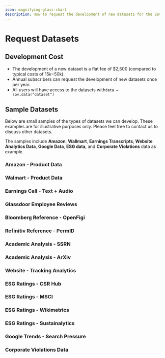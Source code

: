 ```yaml
---
icon: magnifying-glass-chart
description: How to request the development of new datasets for the SovAI SDK.
---
```


# Request Datasets

## Development Cost

* The development of a new dataset is a flat fee of $2,500 (compared to typical costs of $15k-$50k).
* Annual subscribers can request the development of new datasets once per year.
* All users will have access to the datasets with`data = sov.data("dataset")`

## Sample Datasets

Below are small samples of the types of datasets we can develop. These examples are for illustrative purposes only. Please feel free to contact us to discuss other datasets.

The samples include **Amazon**, **Wallmart**, **Earnings Transcripts**, **Website Analytics Data**, **Google Data**, **ESG data**, and **Corporate Violations** data as example.

### Amazon - Product Data

### Walmart - Product Data

### Earnings Call - Text + Audio

### **Glassdoor Employee Reviews**

### Bloomberg Reference - OpenFigi

### Refinitiv Reference - PermID

### Academic Analysis - SSRN

### Academic Analysis - ArXiv

### Website - Tracking Analytics

### ESG Ratings - CSR Hub

### ESG Ratings - MSCI

### ESG Ratings - Wikimetrics

### ESG Ratings - Sustainalytics

### Google Trends - Search Pressure

### Corporate Violations Data
